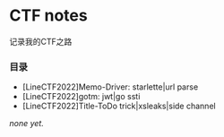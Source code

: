 # CTF notes
记录我的CTF之路
### 目录
* [LineCTF2022]Memo-Driver: starlette|url parse
* [LineCTF2022]gotm: jwt|go ssti
* [LineCTF2022]Title-ToDo trick|xsleaks|side channel

_none yet._
